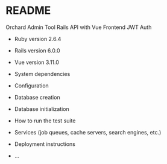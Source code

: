# README

Orchard Admin Tool
Rails API with Vue Frontend
JWT Auth

* Ruby version 2.6.4
* Rails version 6.0.0
* Vue version 3.11.0

* System dependencies

* Configuration

* Database creation

* Database initialization

* How to run the test suite

* Services (job queues, cache servers, search engines, etc.)

* Deployment instructions

* ...
